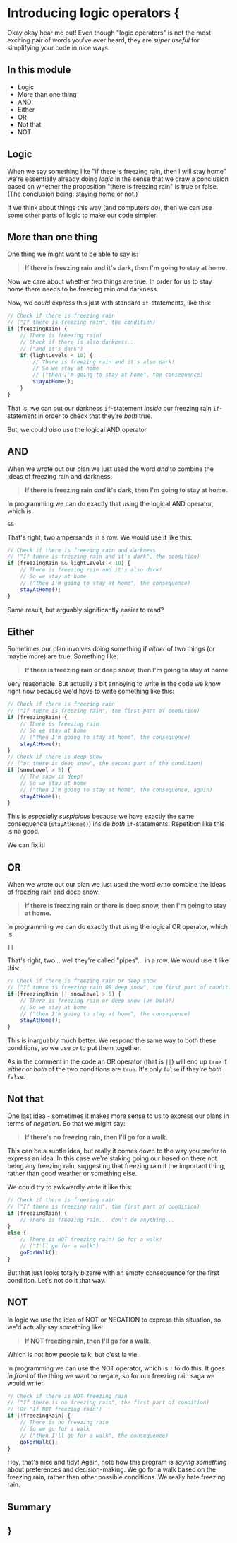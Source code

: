 # Introducing logic operators {

Okay okay hear me out! Even though "logic operators" is not the most exciting pair of words you've ever heard, they are *super useful* for simplifying your code in nice ways.
    
## In this module

- Logic
- More than one thing
- AND
- Either
- OR
- Not that
- NOT

## Logic

When we say something like "if there is freezing rain, then I will stay home" we're essentially already doing *logic* in the sense that we draw a conclusion based on whether the proposition "there is freezing rain" is true or false. (The conclusion being: staying home or not.)

If we think about things this way (and computers *do*), then we can use some other parts of logic to make our code simpler.

## More than one thing

One thing we might want to be able to say is:

> **If there is freezing rain and it's dark, then I'm going to stay at home.**
    
Now we care about whether *two* things are true. In order for us to stay home there needs to be freezing rain *and* darkness.

Now, we *could* express this just with standard `if`-statements, like this:

```javascript
// Check if there is freezing rain
// ("If there is freezing rain", the condition)
if (freezingRain) {
    // There is freezing rain!
    // Check if there is also darkness...
    // ("and it's dark")
    if (lightLevels < 10) {
        // There is freezing rain and it's also dark!
        // So we stay at home
        // ("then I'm going to stay at home", the consequence)
        stayAtHome();      
    }  
}
```

That is, we can put our darkness `if`-statement *inside* our freezing rain `if`-statement in order to check that they're *both* true.
    
But, we could *also* use the logical AND operator

## AND

When we wrote out our plan we just used the word *and* to combine the ideas of freezing rain and darkness:

> **If there is freezing rain *and* it's dark, then I'm going to stay at home.**

In programming we can do exactly that using the logical AND operator, which is

`&&`

That's right, two ampersands in a row. We would use it like this:

```javascript
// Check if there is freezing rain and darkness
// ("If there is freezing rain and it's dark", the condition)
if (freezingRain && lightLevels < 10) {
    // There is freezing rain and it's also dark!
    // So we stay at home
    // ("then I'm going to stay at home", the consequence)
    stayAtHome();      
}
```

Same result, but arguably significantly easier to read?

## Either

Sometimes our plan involves doing something if *either* of two things (or maybe more) are true. Something like:

> **If there is freezing rain or deep snow, then I'm going to stay at home**
    
Very reasonable. But actually a bit annoying to write in the code we know right now because we'd have to write something like this:

```javascript
// Check if there is freezing rain
// ("If there is freezing rain", the first part of condition)
if (freezingRain) {
    // There is freezing rain
    // So we stay at home
    // ("then I'm going to stay at home", the consequence)
    stayAtHome();      
}
// Check if there is deep snow
// ("or there is deep snow", the second part of the condition)
if (snowLevel > 5) {
    // The snow is deep!
    // So we stay at home
    // ("then I'm going to stay at home", the consequence, again)
    stayAtHome();
}
```

This is *especially suspicious* because we have exactly the same consequence (`stayAtHome()`) inside *both* `if`-statements. Repetition like this is no good.

We can fix it!

## OR

When we wrote out our plan we just used the word *or* to combine the ideas of freezing rain and deep snow:

> **If there is freezing rain *or* there is deep snow, then I'm going to stay at home.**

In programming we can do exactly that using the logical OR operator, which is

`||`

That's right, two... well they're called "pipes"... in a row. We would use it like this:

```javascript
// Check if there is freezing rain or deep snow
// ("If there is freezing rain OR deep snow", the first part of condition)
if (freezingRain || snowLevel > 5) {
    // There is freezing rain or deep snow (or both!)
    // So we stay at home
    // ("then I'm going to stay at home", the consequence)
    stayAtHome();      
}
```

This is inarguably much better. We respond the same way to both these conditions, so we use *or* to put them together.
  
As in the comment in the code an OR operator (that is `||`) will end up `true` if *either or both* of the two conditions are `true`. It's only `false` if they're *both* `false`.

## Not that

One last idea - sometimes it makes more sense to us to express our plans in terms of *negation*. So that we might say:

> **If there's no freezing rain, then I'll go for a walk.**

This can be a subtle idea, but really it comes down to the way you prefer to express an idea. In this case we're staking going our based on there not being any freezing rain, suggesting that freezing rain it the important thing, rather than good weather or something else.

We could try to awkwardly write it like this:

```javascript
// Check if there is freezing rain
// ("If there is freezing rain", the first part of condition)
if (freezingRain) {
    // There is freezing rain... don't do anything...
}
else {
    // There is NOT freezing rain! Go for a walk!
    // ("I'll go for a walk")
    goForWalk();
}
```

But that just looks totally bizarre with an empty consequence for the first condition. Let's not do it that way.

## NOT

In logic we use the idea of NOT or NEGATION to express this situation, so we'd actually say something like:

> **If NOT freezing rain, then I'll go for a walk.**

Which is not how people talk, but c'est la vie.

In programming we can use the NOT operator, which is `!` to do this. It goes *in front* of the thing we want to negate, so for our freezing rain saga we would write:

```javascript
// Check if there is NOT freezing rain
// ("If there is no freezing rain", the first part of condition)
// (Or "If NOT freezing rain")
if (!freezingRain) {
    // There is no freezing rain
    // So we go for a walk
    // ("then I'll go for a walk", the consequence)
    goForWalk();      
}
```

Hey, that's nice and tidy! Again, note how this program is *saying something* about preferences and decision-making. We go for a walk based on the freezing rain, rather than other possible conditions. We really hate freezing rain.

## Summary
  
## }